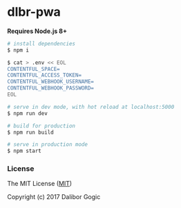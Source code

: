 # dlbr-pwa

**Requires Node.js 8+**

``` bash
# install dependencies
$ npm i

$ cat > .env << EOL
CONTENTFUL_SPACE=
CONTENTFUL_ACCESS_TOKEN=
CONTENTFUL_WEBHOOK_USERNAME=
CONTENTFUL_WEBHOOK_PASSWORD=
EOL

# serve in dev mode, with hot reload at localhost:5000
$ npm run dev

# build for production
$ npm run build

# serve in production mode
$ npm start
```

### License

The MIT License ([MIT](https://github.com/daliborgogic/dlbr-pwa/blob/master/LICENSE))

Copyright (c) 2017 Dalibor Gogic

